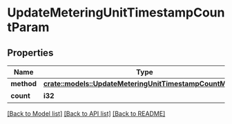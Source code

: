 # UpdateMeteringUnitTimestampCountParam

## Properties

Name | Type | Description | Notes
------------ | ------------- | ------------- | -------------
**method** | [**crate::models::UpdateMeteringUnitTimestampCountMethod**](UpdateMeteringUnitTimestampCountMethod.md) |  | 
**count** | **i32** | 件数(count) | 

[[Back to Model list]](../README.md#documentation-for-models) [[Back to API list]](../README.md#documentation-for-api-endpoints) [[Back to README]](../README.md)


